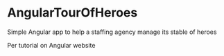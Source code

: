 # AngularTourOfHeroes

Simple Angular app to help a staffing agency manage its stable of heroes

Per tutorial on Angular website